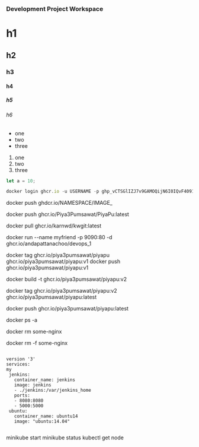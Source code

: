 ### Development Project Workspace

# h1
## h2
### h3
#### h4
##### h5
###### h6

- one
- two
- three

1. one
1. two
1. three

```javascript
let a = 10;

docker login ghcr.io -u USERNAME -p ghp_vCTSGlIZJ7v9GAMOQijN6I0IQvF4091eL56

`````````
docker push ghdcr.io/NAMESPACE/IMAGE_

docker push ghcr.io/Piya3Pumsawat/PiyaPu:latest

docker pull  ghcr.io/karnwd/kwgit:latest

docker run --name myfriend -p 9090:80 -d ghcr.io/andapattanachoo/devops_1

docker tag ghcr.io/piya3pumsawat/piyapu ghcr.io/piya3pumsawat/piyapu:v1
docker push ghcr.io/piya3pumsawat/piyapu:v1

docker build -t ghcr.io/piya3pumsawat/piyapu:v2

docker tag ghcr.io/piya3pumsawat/piyapu:v2 ghcr.io/piya3pumsawat/piyapu:latest

docker push ghcr.io/piya3pumsawat/piyapu:latest

docker ps -a

docker rm some-nginx

docker rm -f some-nginx

````````````````

version '3'
services:
my
 jenkins:
   container_name: jenkins
   image: jenkins
   - ./jenkins:/var/jenkins_home
   ports:
   - 8080:8080
   - 5000:5000
 ubuntu:
   container_name: ubuntu14
   image: "ubuntu:14.04"
   
````````````````
 minikube start
minikube status
kubectl get node




  ````````````````